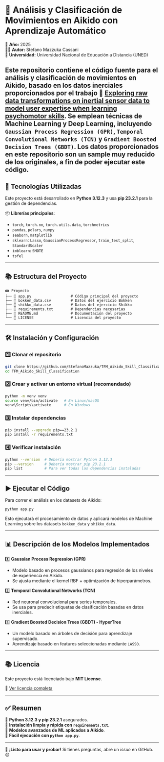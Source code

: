 # 📌 Análisis y Clasificación de Movimientos en Aikido con Aprendizaje Automático  

📅 **Año:** 2025  
👨‍💻 **Autor:** Stefano Mazzuka Cassani  
🏢 **Universidad:** Universidad Nacional de Educación a Distancia (UNED)  

Este repositorio contiene el código fuente para el análisis y clasificación de movimientos en Aikido, basado en los datos inerciales proporcionados por el trabajo 🔗 [Exploring raw data transformations on inertial sensor data to model user expertise when learning psychomotor skills](https://link.springer.com/article/10.1007/s11257-024-09393-2). Se emplean técnicas de **Machine Learning** y **Deep Learning**, incluyendo `Gaussian Process Regression (GPR)`, `Temporal Convolutional Networks (TCN)` y `Gradient Boosted Decision Trees (GBDT)`.
Los datos proporcionados en este repositorio son un sample muy reducido de los originales, a fin de poder ejecutar este código.
---

## 🚀 **Tecnologías Utilizadas**  
Este proyecto está desarrollado en **Python 3.12.3** y usa **pip 23.2.1** para la gestión de dependencias.

📦 **Librerías principales**:
- `torch`, `torch.nn`, `torch.utils.data`, `torchmetrics`
- `pandas`, `polars`, `numpy`
- `seaborn`, `matplotlib`
- `sklearn`: `Lasso`, `GaussianProcessRegressor`, `train_test_split`, `StandardScaler`
- `imblearn`: `SMOTE`
- `tsfel`

---

## 📚 **Estructura del Proyecto**  
```
📾 Proyecto
├── 📝 app.py                  # Código principal del proyecto
├── 📝 bokken_data.csv         # Datos del ejercicio Bokken
├── 📝 shikko_data.csv         # Datos del ejercicio Shikko
├── 📝 requirements.txt        # Dependencias necesarias
├── 📝 README.md               # Documentación del proyecto
└── 📝 LICENSE                 # Licencia del proyecto
```

---

## 🛠 **Instalación y Configuración**  
### 1️⃣ Clonar el repositorio  
```bash
git clone https://github.com/StefanoMazzuka/TFM_Aikido_Skill_Classification
cd TFM_Aikido_Skill_Classification
```

### 2️⃣ Crear y activar un entorno virtual (recomendado)  
```bash
python -m venv venv
source venv/bin/activate   # En Linux/macOS
venv\Scripts\activate      # En Windows
```

### 3️⃣ Instalar dependencias  
```bash
pip install --upgrade pip==23.2.1
pip install -r requirements.txt
```

### 4️⃣ Verificar instalación  
```bash
python --version  # Debería mostrar Python 3.12.3
pip --version     # Debería mostrar pip 23.2.1
pip list          # Para ver todas las dependencias instaladas
```

---

## ▶️ **Ejecutar el Código**  
Para correr el análisis en los datasets de Aikido:  
```bash
python app.py
```
Esto ejecutará el procesamiento de datos y aplicará modelos de Machine Learning sobre los datasets `bokken_data` y `shikko_data`.

---

## 📊 **Descripción de los Modelos Implementados**  
1️⃣ **Gaussian Process Regression (GPR)**  
   - Modelo basado en procesos gaussianos para regresión de los niveles de experiencia en Aikido.
   - Se ajusta mediante el kernel RBF + optimización de hiperparámetros.

2️⃣ **Temporal Convolutional Networks (TCN)**  
   - Red neuronal convolucional para series temporales.
   - Se usa para predecir etiquetas de clasificación basadas en datos inerciales.

3️⃣ **Gradient Boosted Decision Trees (GBDT) - HyperTree**  
   - Un modelo basado en árboles de decisión para aprendizaje supervisado.
   - Aprendizaje basado en features seleccionadas mediante `LASSO`.

---

## 📚 **Licencia**

Este proyecto está licenciado bajo **MIT License**.  

🔗 [Ver licencia completa](https://opensource.org/licenses/MIT)

---

## ✅ **Resumen**  
🔹 **Python 3.12.3 y pip 23.2.1** asegurados.  
🔹 **Instalación limpia y rápida con `requirements.txt`**.  
🔹 **Modelos avanzados de ML aplicados a Aikido**.  
🔹 **Fácil ejecución con `python app.py`**.  

---

🚀 **¡Listo para usar y probar!** Si tienes preguntas, abre un *issue* en GitHub. 😊  

